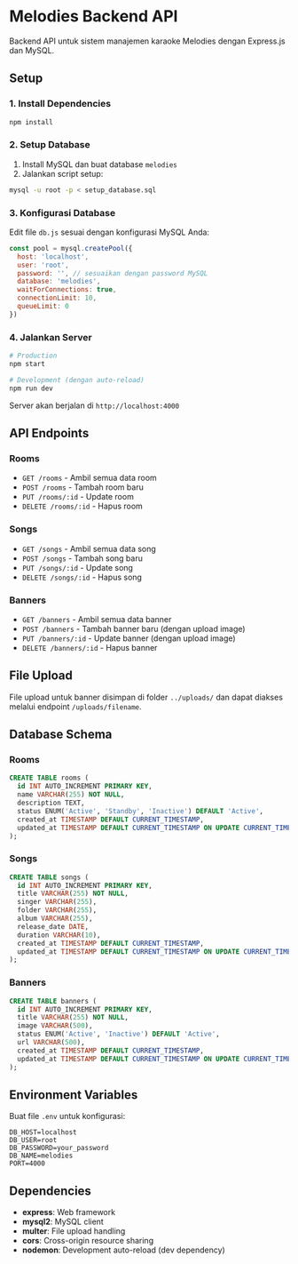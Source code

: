 # Melodies Backend API

Backend API untuk sistem manajemen karaoke Melodies dengan Express.js dan MySQL.

## Setup

### 1. Install Dependencies

```bash
npm install
```

### 2. Setup Database

1. Install MySQL dan buat database `melodies`
2. Jalankan script setup:

```bash
mysql -u root -p < setup_database.sql
```

### 3. Konfigurasi Database

Edit file `db.js` sesuai dengan konfigurasi MySQL Anda:

```javascript
const pool = mysql.createPool({
  host: 'localhost',
  user: 'root',
  password: '', // sesuaikan dengan password MySQL
  database: 'melodies',
  waitForConnections: true,
  connectionLimit: 10,
  queueLimit: 0
})
```

### 4. Jalankan Server

```bash
# Production
npm start

# Development (dengan auto-reload)
npm run dev
```

Server akan berjalan di `http://localhost:4000`

## API Endpoints

### Rooms

- `GET /rooms` - Ambil semua data room
- `POST /rooms` - Tambah room baru
- `PUT /rooms/:id` - Update room
- `DELETE /rooms/:id` - Hapus room

### Songs

- `GET /songs` - Ambil semua data song
- `POST /songs` - Tambah song baru
- `PUT /songs/:id` - Update song
- `DELETE /songs/:id` - Hapus song

### Banners

- `GET /banners` - Ambil semua data banner
- `POST /banners` - Tambah banner baru (dengan upload image)
- `PUT /banners/:id` - Update banner (dengan upload image)
- `DELETE /banners/:id` - Hapus banner

## File Upload

File upload untuk banner disimpan di folder `../uploads/` dan dapat diakses melalui endpoint `/uploads/filename`.

## Database Schema

### Rooms

```sql
CREATE TABLE rooms (
  id INT AUTO_INCREMENT PRIMARY KEY,
  name VARCHAR(255) NOT NULL,
  description TEXT,
  status ENUM('Active', 'Standby', 'Inactive') DEFAULT 'Active',
  created_at TIMESTAMP DEFAULT CURRENT_TIMESTAMP,
  updated_at TIMESTAMP DEFAULT CURRENT_TIMESTAMP ON UPDATE CURRENT_TIMESTAMP
);
```

### Songs

```sql
CREATE TABLE songs (
  id INT AUTO_INCREMENT PRIMARY KEY,
  title VARCHAR(255) NOT NULL,
  singer VARCHAR(255),
  folder VARCHAR(255),
  album VARCHAR(255),
  release_date DATE,
  duration VARCHAR(10),
  created_at TIMESTAMP DEFAULT CURRENT_TIMESTAMP,
  updated_at TIMESTAMP DEFAULT CURRENT_TIMESTAMP ON UPDATE CURRENT_TIMESTAMP
);
```

### Banners

```sql
CREATE TABLE banners (
  id INT AUTO_INCREMENT PRIMARY KEY,
  title VARCHAR(255) NOT NULL,
  image VARCHAR(500),
  status ENUM('Active', 'Inactive') DEFAULT 'Active',
  url VARCHAR(500),
  created_at TIMESTAMP DEFAULT CURRENT_TIMESTAMP,
  updated_at TIMESTAMP DEFAULT CURRENT_TIMESTAMP ON UPDATE CURRENT_TIMESTAMP
);
```

## Environment Variables

Buat file `.env` untuk konfigurasi:

```env
DB_HOST=localhost
DB_USER=root
DB_PASSWORD=your_password
DB_NAME=melodies
PORT=4000
```

## Dependencies

- **express**: Web framework
- **mysql2**: MySQL client
- **multer**: File upload handling
- **cors**: Cross-origin resource sharing
- **nodemon**: Development auto-reload (dev dependency)
